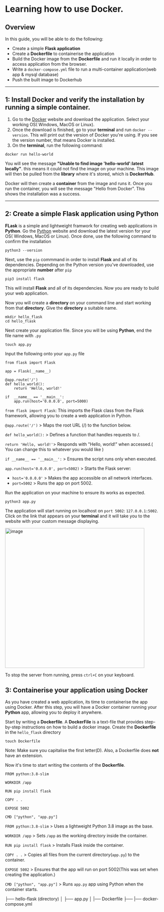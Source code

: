 # Learning how to use Docker.

## Overview
In this guide, you will be able to do the following:

- Create a simple **Flask application**
- Create a **Dockerfile** to containerise the application
- Build the Docker image from the **Dockerfile** and run it locally in order to access application from the browser.
- Write a `docker-compose.yml` file to run a multi-container application(web app & mysql database)
- Push the built image to Dockerhub

---


## 1: Install Docker and verify the installation by running	a	simple	container.
1. Go to the [Docker](https://www.docker.com/products/docker-desktop/) website and download the application. Select your working OS( Windows, MacOS or Linux).
2. Once the download is finished, go to your **terminal** and run `docker --version`. This will print out the version of Docker you're using. If you see the version number, that means Docker is installed.
3. On the **terminal**, run the following command:
```
docker run hello-world
```
You will see the message **"Unable to find image 'hello-world':latest locally"**. this means it could not find the image on your machine. This image will then be pulled from the **library** where it's stored, which is **DockerHub**.

Docker will then create a **container** from the image and runs it. Once you run the container, you will see the message "Hello from Docker". This shows the installation was a success. 


---


## 2: Create a simple Flask application using Python
**FLask** is a simple and lightweight framwork for creating web applications in **Python**. Go the [Python](https://www.python.org/) website and download the latest version for your OS( Windows, MacOS or Linux). Once done, use the following command to confirm the installation
```
python3 --version
```

Next, use the `pip` commmand in order to install **Flask** and all of its dependencies. Depending on the Python version you've downloaded, use the appropriate **number** after `pip`
```
pip3 install flask
```

This will install **Flask** and all of its dependencies. Now you are ready to build your web application.

Now you will create a **directory** on your command line and start working from that **directory**. Give the **directory** a suitable name. 
```
mkdir hello_flask
cd hello_flask
```

Next create your application file. Since you will be using **Python**, end the file name with `.py`
```
touch app.py
```

Input the following onto your `app.py` file
```
from flask import Flask

app = Flask(__name__)

@app.route('/')
def hello_world():
    return 'Hello, world!'

if  __name__ == '__main__':
    app.run(host='0.0.0.0', port=5000)
```


`from flask import Flask`: This imports the Flask class from the Flask framework, allowing you to create a web application in Python.

`@app.route('/')` > Maps the root URL (/) to the function below.

`def hello_world():` > Defines a function that handles requests to /.

`return 'Hello, world!'`> Responds with "Hello, world!" when accessed.( You can change this to whatever you would like )

`if __name__ == '__main__':` > Ensures the script runs only when executed.

`app.run(host='0.0.0.0', port=5002)` > Starts the Flask server:
  - `host='0.0.0.0'` > Makes the app accessible on all network interfaces.
  - `port=5002` > Runs the app on port 5002.

Run the application on your machine to ensure its works as expected.
```
python3 app.py
```

The application will start running on localhost on `port 5002`: `127.0.0.1:5002`. Click on the link that appears on your **terminal** and it will take you to the website with your custom message displaying. 


<img width="456" alt="image" src="https://github.com/user-attachments/assets/fcacf3ed-acf6-4c48-89e2-09b1a82ed756" />

To stop the server from running, press `ctrl+C` on your keyboard.



## 3: Containerise your application using Docker
As you have created a web application, its time to containerise the app using Docker. After this step, you will have a Docker container running your **Python** app, allowing you to deploy it anywhere. 

Start by writing a **Dockerfile**.  A **DockerFile** is a text-file that provides step-by-step instructions on how to build a docker image. Create the **Dockerfile** in the `hello_flask` directory
```
touch Dockerfile
```

Note: Make sure you capitalise the first letter(D). Also, a Dockerfile does **not** have an extension.

Now it's time to start writing the contents of the **Dockerfile**.
```
FROM python:3.8-slim

WORKDIR /app

RUN pip install flask 

COPY . .

EXPOSE 5002

CMD ["python", "app.py"]
```

`FROM python:3.8-slim` > Uses a lightweight Python 3.8 image as the base.

`WORKDIR /app` > Sets `/app` as the working directory inside the container.

`RUN pip install flask` > Installs Flask inside the container.

`COPY . .` > Copies all files from the current directory(`app.py`) to the container.

`EXPOSE 5002` > Ensures that the app will run on port 5002(This was set when creating the application.)

`CMD ["python", "app.py"]` > Runs `app.py` app using Python when the container starts.

├── hello-flask (directory)
│   ├── app.py
│   |── Dockerfile
├── |── docker-compose.yml

